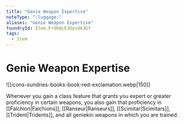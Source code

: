 ```yaml
---
title: "Genie Weapon Expertise"
noteType: ":luggage:"
aliases: "Genie Weapon Expertise"
foundryId: Item.FrOh6LE3Oyvdk3Gf
tags:
  - Item
---
```


# Genie Weapon Expertise
![[icons-sundries-books-book-red-exclamation.webp|150]]

Whenever you gain a class feature that grants you expert or greater proficiency in certain weapons, you also gain that proficiency in [[Falchion|Falchions]], [[Ranseur|Ranseurs]], [[Scimitar|Scimitars]], [[Trident|Tridents]], and all geniekin weapons in which you are trained.
